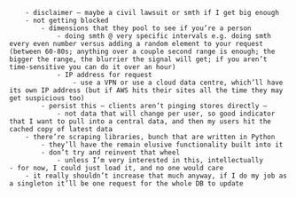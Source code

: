         - disclaimer — maybe a civil lawsuit or smth if I get big enough
        - not getting blocked
            - dimensions that they pool to see if you’re a person
                - doing smth @ very specific intervals e.g. doing smth every even number versus adding a random element to your request (between 60-80s; anything over a couple second range is enough; the bigger the range, the blurrier the signal will get; if you aren’t time-sensitive you can do it over an hour)
                - IP address for request
                    - use a VPN or use a cloud data centre, which’ll have its own IP address (but if AWS hits their sites all the time they may get suspicious too) 
            - persist this — clients aren’t pinging stores directly — 
                - not data that will change per user, so good indicator that I want to pull into a central data, and then my users hit the cached copy of latest data
        - there’re scraping libraries, bunch that are written in Python
            - they’ll have the remain elusive functionality built into it
            - don’t try and reinvent that wheel
                - unless I’m very interested in this, intellectually
    - for now, I could just load it, and no one would care
        - it really shouldn’t increase that much anyway, if I do my job as a singleton it’ll be one request for the whole DB to update